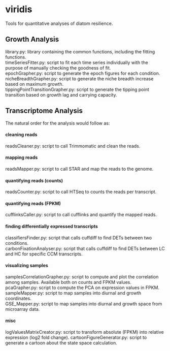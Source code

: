 # viridis
Tools for quantitative analyses of diatom resilience.  

## Growth Analysis

library.py: library containing the common functions, including the fitting functions.  
timeSeriesFitter.py: script to fit each time series individually with the purpose of manually checking the goodness of fit.  
epochGrapher.py: script to generate the epoch figures for each condition.  
nicheBreadthGrapher.py: script to generate the niche breadth increase based on maximum growth.  
tippingPointTransitionGrapher.py: script to generate the tipping point transition based on growth lag and carrying capacity. 

## Transcriptome Analysis

The natural order for the analysis would follow as:   

#### cleaning reads
readsCleaner.py: script to call Trimmomatic and clean the reads.

#### mapping reads
readsMapper.py: script to call STAR and map the reads to the genome.

#### quantifying reads (counts)
readsCounter.py: script to call HTSeq to counts the reads per transcript.  

#### quantifying reads (FPKM)
cufflinksCaller.py: script to call cufflinks and quantify the mapped reads.  

#### finding differentially expressed transcripts  
classifiersFinder.py: script that calls cuffdiff to find DETs between two conditions.  
carbonFixationAnalyser.py: script that calls cuffdiff to find DETs between LC and HC for specific CCM transcripts.  

#### visualizing samples
samplesCorrelationGrapher.py: script to compute and plot the correlation among samples. Available both on counts and FPKM values.  
pcaGrapher.py: script to compute the PCA on expression values in FPKM.  
sampleMapper.py: script to map samples into diurnal and growth coordinates.  
GSE_Mapper.py: script to map samples into diurnal and growth space from microarray data.  

#### misc
logValuesMatrixCreator.py: script to transform absolute (FPKM) into relative expression (log2 fold change).
cartoonFigureGenerator.py: script to generate a cartoon about the state space calculation.
